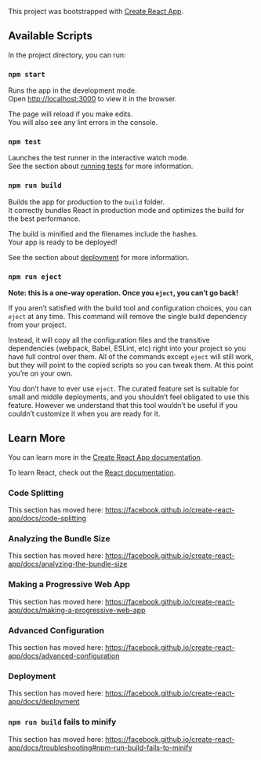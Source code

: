 
<!-- 
    Here I'm putting a basic plan-of-action and notes for my next steps, issues, etc, to be added as I go.

    Start:
    
    8.20 Created app and bones of app - including chartMain where state will be, charts Display/Data/Controls are children. First iteration is basic with no Auth.
        to do:
            [] Move ChartData to be in ChartMain
            [] Create the Welcome page
            [] Add reactRouter and implement
            [] Download and Create a basic Formik form
            [] Basic CSS for shape and test colors
            [] Create space for API DATA and implement placeholder for graph
            [] ...API...
            [] create toolbar with stats/info to show use of Context 

    8.21 Created basic welcome component structure with features below the picture carousel. The picture carousel was tougher to create without online help (everything I found was old) but it was a good exercise. I think I got it if I can use setInterval to interrupt a map of an array... we'll see. I added the basic logic for it today (hence the asterisk) but it's Friday night so I'm working at a slower pace
        to do:
            [X] Move ChartData to be in ChartMain
            [X*] Create the Welcome page
            [] Add reactRouter and implement {planning for Sunday (8/23)}
            [] Download and Create a basic Formik form
            [] Basic CSS for shape and test colors
            [] Add 404 page not found component
            [] Create space for API DATA and implement placeholder for graph
            [] ...API...
            [] create toolbar with stats/info to show use of Context 

 -->



<!-- -------------------------------------------------------------------------------------------------------------------------------------------------- -->
<!-- -------------------------------------------------------------------------------------------------------------------------------------------------- -->


This project was bootstrapped with [Create React App](https://github.com/facebook/create-react-app).

## Available Scripts

In the project directory, you can run:

### `npm start`

Runs the app in the development mode.<br />
Open [http://localhost:3000](http://localhost:3000) to view it in the browser.

The page will reload if you make edits.<br />
You will also see any lint errors in the console.

### `npm test`

Launches the test runner in the interactive watch mode.<br />
See the section about [running tests](https://facebook.github.io/create-react-app/docs/running-tests) for more information.

### `npm run build`

Builds the app for production to the `build` folder.<br />
It correctly bundles React in production mode and optimizes the build for the best performance.

The build is minified and the filenames include the hashes.<br />
Your app is ready to be deployed!

See the section about [deployment](https://facebook.github.io/create-react-app/docs/deployment) for more information.

### `npm run eject`

**Note: this is a one-way operation. Once you `eject`, you can’t go back!**

If you aren’t satisfied with the build tool and configuration choices, you can `eject` at any time. This command will remove the single build dependency from your project.

Instead, it will copy all the configuration files and the transitive dependencies (webpack, Babel, ESLint, etc) right into your project so you have full control over them. All of the commands except `eject` will still work, but they will point to the copied scripts so you can tweak them. At this point you’re on your own.

You don’t have to ever use `eject`. The curated feature set is suitable for small and middle deployments, and you shouldn’t feel obligated to use this feature. However we understand that this tool wouldn’t be useful if you couldn’t customize it when you are ready for it.

## Learn More

You can learn more in the [Create React App documentation](https://facebook.github.io/create-react-app/docs/getting-started).

To learn React, check out the [React documentation](https://reactjs.org/).

### Code Splitting

This section has moved here: https://facebook.github.io/create-react-app/docs/code-splitting

### Analyzing the Bundle Size

This section has moved here: https://facebook.github.io/create-react-app/docs/analyzing-the-bundle-size

### Making a Progressive Web App

This section has moved here: https://facebook.github.io/create-react-app/docs/making-a-progressive-web-app

### Advanced Configuration

This section has moved here: https://facebook.github.io/create-react-app/docs/advanced-configuration

### Deployment

This section has moved here: https://facebook.github.io/create-react-app/docs/deployment

### `npm run build` fails to minify

This section has moved here: https://facebook.github.io/create-react-app/docs/troubleshooting#npm-run-build-fails-to-minify
